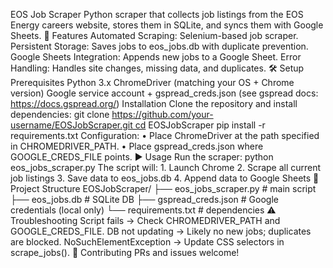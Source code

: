 EOS Job Scraper
Python scraper that collects job listings from the EOS Energy careers website, stores them in SQLite, and syncs them with Google Sheets.
🚀 Features
Automated Scraping: Selenium-based job scraper.
Persistent Storage: Saves jobs to eos_jobs.db with duplicate prevention.
Google Sheets Integration: Appends new jobs to a Google Sheet.
Error Handling: Handles site changes, missing data, and duplicates.
🛠 Setup
Prerequisites
Python 3.x
ChromeDriver (matching your OS + Chrome version)
Google service account + gspread_creds.json (see gspread docs: https://docs.gspread.org/)
Installation
Clone the repository and install dependencies:
git clone https://github.com/your-username/EOSJobScraper.git cd EOSJobScraper pip install -r requirements.txt
Configuration:
• Place ChromeDriver at the path specified in CHROMEDRIVER_PATH. • Place gspread_creds.json where GOOGLE_CREDS_FILE points.
▶️ Usage
Run the scraper:
python eos_jobs_scraper.py
The script will: 1. Launch Chrome 2. Scrape all current job listings 3. Save data to eos_jobs.db 4. Append data to Google Sheets
📂 Project Structure
EOSJobScraper/ ├── eos_jobs_scraper.py   # main script ├── eos_jobs.db           # SQLite DB ├── gspread_creds.json    # Google credentials (local only) └── requirements.txt      # dependencies
⚠️ Troubleshooting
Script fails → Check CHROMEDRIVER_PATH and GOOGLE_CREDS_FILE.
DB not updating → Likely no new jobs; duplicates are blocked.
NoSuchElementException → Update CSS selectors in scrape_jobs().
🤝 Contributing
PRs and issues welcome!
